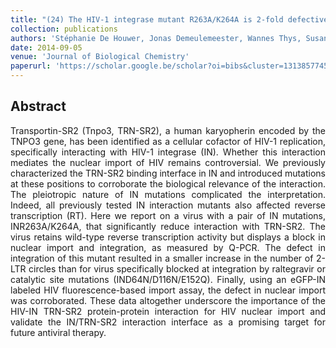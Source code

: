 ```yaml
---
title: "(24) The HIV-1 integrase mutant R263A/K264A is 2-fold defective for TRN-SR2 binding and viral nuclear import"
collection: publications
authors: 'Stéphanie De Houwer, Jonas Demeulemeester, Wannes Thys, Susana Rocha, Lieve Dirix, Rik Gijsbers, Frauke Christ, Zeger Debyser'
date: 2014-09-05
venue: 'Journal of Biological Chemistry'
paperurl: 'https://scholar.google.be/scholar?oi=bibs&cluster=13138577458701614229&btnI=1&hl=en'
---
```


<h2> Abstract </h2>
<p align= "justify">
Transportin-SR2 (Tnpo3, TRN-SR2), a human karyopherin encoded by the TNPO3 gene, has been identified as a cellular cofactor of HIV-1 replication, specifically interacting with HIV-1 integrase (IN). Whether this interaction mediates the nuclear import of HIV remains controversial. We previously characterized the TRN-SR2 binding interface in IN and introduced mutations at these positions to corroborate the biological relevance of the interaction. The pleiotropic nature of IN mutations complicated the interpretation. Indeed, all previously tested IN interaction mutants also affected reverse transcription (RT). Here we report on a virus with a pair of IN mutations, INR263A/K264A, that significantly reduce interaction with TRN-SR2. The virus retains wild-type reverse transcription activity but displays a block in nuclear import and integration, as measured by Q-PCR. The defect in integration of this mutant resulted in a smaller increase in the number of 2-LTR circles than for virus specifically blocked at integration by raltegravir or catalytic site mutations (IND64N/D116N/E152Q). Finally, using an eGFP-IN labeled HIV fluorescence-based import assay, the defect in nuclear import was corroborated. These data altogether underscore the importance of the HIV-IN TRN-SR2 protein-protein interaction for HIV nuclear import and validate the IN/TRN-SR2 interaction interface as a promising target for future antiviral therapy.
